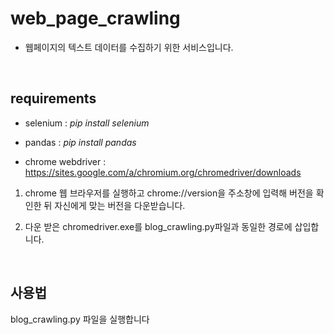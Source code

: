 # web_page_crawling

- 웹페이지의 텍스트 데이터를 수집하기 위한 서비스입니다.

<br>

## requirements
- selenium : _pip install selenium_
- pandas : _pip install pandas_
  

- chrome webdriver : https://sites.google.com/a/chromium.org/chromedriver/downloads

1. chrome 웹 브라우저를 실행하고 chrome://version을 주소창에 입력해 버전을 확인한 뒤 자신에게 맞는 버전을 다운받습니다.

2. 다운 받은 chromedriver.exe를 blog_crawling.py파일과 동일한 경로에 삽입합니다. 
<br>

## 사용법
blog_crawling.py 파일을 실행합니다